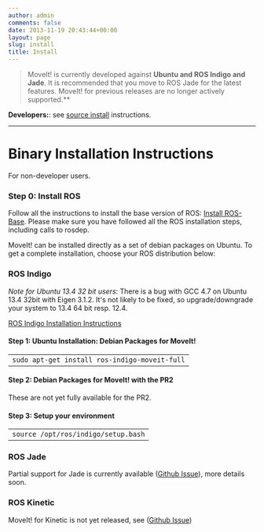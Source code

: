 ```yaml
---
author: admin
comments: false
date: 2013-11-19 20:43:44+00:00
layout: page
slug: install
title: Install
---
```


> MoveIt! is currently developed against **Ubuntu and ROS Indigo and Jade**. It is recommended that you move to ROS Jade for the latest features. MoveIt! for previous releases are no longer actively supported.**


**Developers:**: see [source install](source_install.html) instructions.

* * *

# Binary Installation Instructions

For non-developer users.

### Step 0: Install ROS

Follow all the instructions to install the base version of ROS: [Install ROS-Base](http://wiki.ros.org/indigo/Installation/Ubuntu). Please make sure you have followed all the ROS installation steps, including calls to rosdep.

MoveIt! can be installed directly as a set of debian packages on Ubuntu. To get a complete installation, choose your ROS distribution below:

### **ROS Indigo**

_Note for Ubuntu 13.4 32 bit users_: There is a bug with GCC 4.7 on Ubuntu 13.4 32bit with Eigen 3.1.2. It's not likely to be fixed, so upgrade/downgrade your system to 13.4 64 bit resp. 12.4.

<div class="accordion" id="accordion3">
  <div class="accordion-group">
    <div class="accordion-heading">
      <a class="accordion-toggle" data-toggle="collapse" data-parent="#accordion3" href="#collapseTwo">
        ROS Indigo Installation Instructions
      </a>
    </div>
    <div id="collapseTwo" class="accordion-body collapse">
      <div class="accordion-inner">
        <div class="toggle_content" style="display: block;"><p></p>
          <h4>Step 1: Ubuntu Installation: Debian Packages for MoveIt!</h4>
          <div><div id="highlighter_390226" class="syntaxhighlighter nogutter  bash"><table border="0" cellpadding="0" cellspacing="0"><tbody><tr><td class="code"><div class="container"><div class="line number1 index0 alt2 highlighted"><code class="bash functions">sudo apt-get install ros-indigo-moveit-full</code></div></div></td></tr></tbody></table></div></div>
          <h4>Step 2: Debian Packages for MoveIt! with the PR2</h4>
          <p>These are not yet fully available for the PR2.</p>
          <h4>Step 3: Setup your environment</h4>
          <div><div id="highlighter_784502" class="syntaxhighlighter nogutter  bash"><table border="0" cellpadding="0" cellspacing="0"><tbody><tr><td class="code"><div class="container"><div class="line number1 index0 alt2 highlighted"><code class="bash functions">source /opt/ros/indigo/setup.bash</code></div></div></td></tr></tbody></table></div></div>
          <p></p>
       </div>
      </div>
    </div>
  </div>
</div>

### **ROS Jade**

Partial support for Jade is currently available ([Github Issue](https://github.com/ros-planning/moveit_ros/issues/689)), more details soon.

### **ROS Kinetic**

MoveIt! for Kinetic is not yet released, see ([Github Issue](https://github.com/ros-planning/moveit/issues/18))
